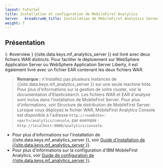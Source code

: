 ```yaml
---
layout: tutorial
title: Installation et configuration de MobileFirst Analytics
Server	 breadcrumb_title: Installation de MobileFirst Analytics Server
weight: 7
---
```

<!-- NLS_CHARSET=UTF-8 -->
## Présentation
{: #overview }
{{site.data.keys.mf_analytics_server }} est livré avec deux fichiers WAR
distincts. Pour faciliter le déploiement sur WebSphere
Application Server ou WebSphere
Application Server Liberty, il est
également livré avec un fichier EAR contenant les deux fichiers WAR. 

> **Remarque :** n'installez pas plusieurs instances de
{{site.data.keys.mf_analytics_server }} sur une seule machine hôte. Pour plus
d'informations sur la gestion de votre cluster, voir la documentation d'Elasticsearch.
Les fichiers WAR et EAR d'analyse sont inclus dans l'installation de MobileFirst
Server. Pour plus d'informations, voir Structure de distribution de MobileFirst
Server. Lorsque vous déployez le fichier WAR, MobileFirst Analytics Console est
disponible à l'adresse
`http://<nomhôte>:<port>/analytics/console`, par exemple : `http://localhost:9080/analytics/console`.

* Pour plus d'informations sur l'installation de
{{site.data.keys.mf_analytics_server }}, voir
[Guide
d'installation de {{site.data.keys.mf_analytics_server }}](installation).
* Pour plus d'informations sur la configuration d'IBM MobileFirst Analytics, voir
[Guide de configuration de {{site.data.keys.mf_analytics_server }}](configuration).
